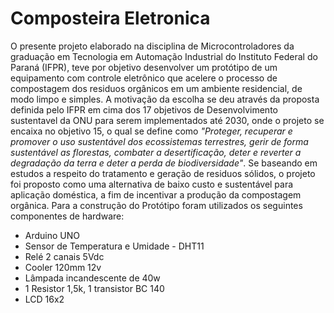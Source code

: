 # Composteira Eletronica

  O presente projeto elaborado na disciplina de Microcontroladores da graduação em Tecnologia em Automação Industrial do Instituto Federal do Paraná (IFPR), teve por objetivo desenvolver um protótipo de um equipamento com controle eletrônico que acelere o processo de compostagem dos residuos orgânicos em um ambiente residencial, de modo limpo e simples. A motivação da escolha se deu através da proposta definida pelo IFPR em cima dos 17 objetivos de Desenvolvimento sustentavel da ONU para serem implementados até 2030, onde o projeto se encaixa no objetivo 15, o qual se define como *"Proteger, recuperar e promover o uso sustentável dos ecossistemas terrestres, gerir de forma sustentável as florestas, combater a desertificação, deter e reverter a degradação da terra e deter a perda de biodiversidade"*. Se baseando em estudos a respeito do tratamento e geração de residuos sólidos, o projeto foi proposto como uma alternativa de baixo custo e sustentável para aplicação doméstica, a fim de incentivar a produção da compostagem orgânica. 
  Para a construção do Protótipo foram utilizados os seguintes componentes de hardware:
  
  * Arduino UNO
  * Sensor de Temperatura e Umidade - DHT11
  * Relé 2 canais 5Vdc
  * Cooler 120mm 12v
  * Lâmpada incandescente de 40w 
  * 1 Resistor 1,5k, 1 transistor BC 140 
  * LCD 16x2 
